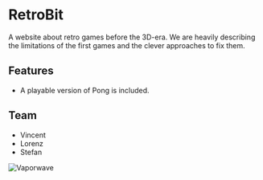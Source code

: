 # RetroBit

A website about retro games before the 3D-era.
We are heavily describing the limitations of the first games and the clever approaches to fix them.

## Features
- A playable version of Pong is included.

## Team
- Vincent
- Lorenz
- Stefan

![Vaporwave](https://www.nawpic.com/media/2020/vaporwave-nawpic-25-500x333.jpg)
